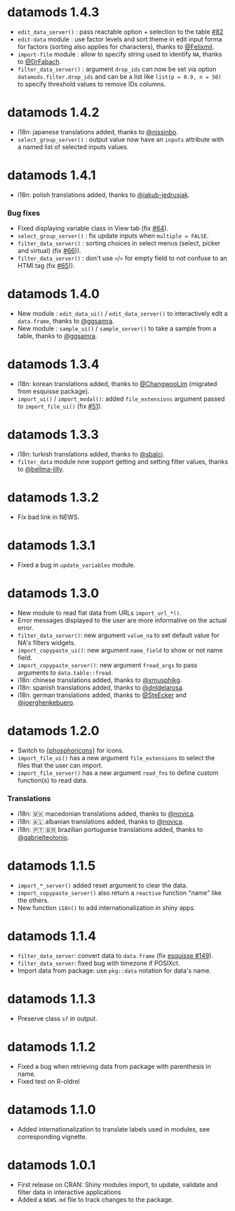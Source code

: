 # datamods 1.4.3

* `edit_data_server()` : pass reactable option + selection to the table [#82](https://github.com/dreamRs/datamods/pull/82)
* `edit-data` module : use factor levels and sort theme in edit input forma for factors (sorting also applies for characters), thanks to [@Felixmil](https://github.com/Felixmil).
* `import-file` module : allow to specify string used to identify `NA`, thanks to [@DrFabach](https://github.com/DrFabach).
* `filter_data_server()` : argument `drop_ids` can now be set via option `datamods.filter.drop_ids` and can be a list like `list(p = 0.9, n = 50)` to specify threshold values to remove IDs columns.


# datamods 1.4.2

* i18n: japanese translations added, thanks to [@nissinbo](https://github.com/nissinbo).
* `select_group_server()` : output value now have an `inputs` attribute with a named list of selected inputs values.


# datamods 1.4.1

* i18n: polish translations added, thanks to [@jakub-jedrusiak](https://github.com/jakub-jedrusiak).

### Bug fixes
* Fixed displaying variable class in View tab (fix [#64](https://github.com/dreamRs/datamods/issues/64)).
* `select_group_server()` : fix update inputs when `multiple = FALSE`.
* `filter_data_server()` : sorting choices in select menus (select, picker and virtual) (fix [#66](https://github.com/dreamRs/datamods/issues/64))).
* `filter_data_server()` : don't use `<`/`>` for empty field to not confuse to an HTMl tag (fix [#65](https://github.com/dreamRs/datamods/issues/65))).


# datamods 1.4.0

* New module : `edit_data_ui()` / `edit_data_server()` to interactively edit a `data.frame`, thanks to [@ggsamra](https://github.com/ggsamra).
* New module : `sample_ui()` / `sample_server()` to take a sample from a table, thanks to [@ggsamra](https://github.com/ggsamra).



# datamods 1.3.4

* i18n: korean translations added, thanks to [@ChangwooLim](https://github.com/ChangwooLim) (migrated from esquisse package).
* `import_ui()` / `import_modal()`: added `file_extensions` argument passed to `import_file_ui()` (fix [#51](https://github.com/dreamRs/datamods/issues/51)).



# datamods 1.3.3

* i18n: turkish translations added, thanks to [@sbalci](https://github.com/sbalci).
* `filter_data` module now support getting and setting filter values, thanks to [@bellma-lilly](https://github.com/bellma-lilly).



# datamods 1.3.2

* Fix bad link in NEWS.



# datamods 1.3.1

* Fixed a bug in `update_variables` module.



# datamods 1.3.0

* New module to read flat data from URLs `import_url_*()`.
* Error messages displayed to the user are more informative on the actual error.
* `filter_data_server()`: new argument `value_na` to set default value for NA's filters widgets.
* `import_copypaste_ui()`: new argument `name_field` to show or not name field.
* `import_copypaste_server()`: new argument `fread_args` to pass arguments to `data.table::fread`.
* i18n: chinese translations added, thanks to [@xmusphlkg](https://github.com/xmusphlkg).
* i18n: spanish translations added, thanks to [@dnldelarosa](https://github.com/dnldelarosa).
* i18n: german translations added, thanks to [@SteEcker](https://github.com/SteEcker) and [@joerghenkebuero](https://github.com/joerghenkebuero).



# datamods 1.2.0

* Switch to [{phosphoricons}](https://github.com/dreamRs/phosphoricons) for icons.
* `import_file_ui()` has a new argument `file_extensions` to select the files that the user can import.
* `import_file_server()` has a new argument `read_fns` to define custom function(s) to read data.

### Translations
* i18n: :macedonia: macedonian translations added, thanks to [@novica](https://github.com/novica).
* i18n: :albania: albanian translations added, thanks to [@novica](https://github.com/novica).
* i18n: :portugal: :brazil: brazilian portuguese translations added, thanks to [@gabrielteotonio](https://github.com/gabrielteotonio).



# datamods 1.1.5

* `import_*_server()` added reset argument to clear the data.
* `import_copypaste_server()` also return a `reactive` function "name" like the others.
* New function `i18n()` to add internationalization in shiny apps.



# datamods 1.1.4

* `filter_data_server`: convert data to `data.frame` (fix [esquisse #149](https://github.com/dreamRs/esquisse/issues/149)).
* `filter_data_server`: fixed bug with timezone if POSIXct.
* Import data from package: use `pkg::data` notation for data's name.



# datamods 1.1.3

* Preserve class `sf` in output.



# datamods 1.1.2

* Fixed a bug when retrieving data from package with parenthesis in name.
* Fixed test on R-oldrel



# datamods 1.1.0

* Added internationalization to translate labels used in modules, see corresponding vignette.



# datamods 1.0.1

* First release on CRAN: Shiny modules import, to update, validate and filter data in interactive applications
* Added a `NEWS.md` file to track changes to the package.
